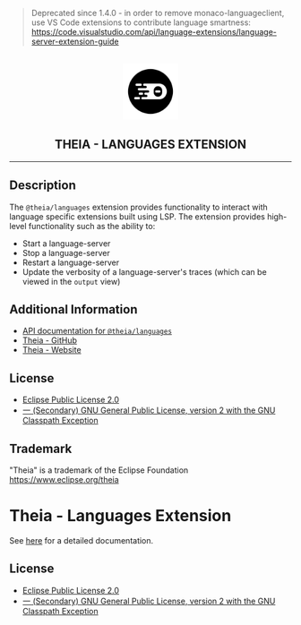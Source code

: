> Deprecated since 1.4.0 - in order to remove monaco-languageclient, 
use VS Code extensions to contribute language smartness: https://code.visualstudio.com/api/language-extensions/language-server-extension-guide

<div align='center'>

<br />

<img src='https://raw.githubusercontent.com/eclipse-theia/theia/master/logo/theia.svg?sanitize=true' alt='theia-ext-logo' width='100px' />

<h2>THEIA - LANGUAGES EXTENSION</h2>

<hr />

</div>

## Description

The `@theia/languages` extension provides functionality to interact with language specific extensions built using LSP.
The extension provides high-level functionality such as the ability to:
- Start a language-server
- Stop a language-server
- Restart a language-server
- Update the verbosity of a language-server's traces (which can be viewed in the `output` view)

## Additional Information

- [API documentation for `@theia/languages`](https://eclipse-theia.github.io/theia/docs/next/modules/languages.html)
- [Theia - GitHub](https://github.com/eclipse-theia/theia)
- [Theia - Website](https://theia-ide.org/)

## License

- [Eclipse Public License 2.0](http://www.eclipse.org/legal/epl-2.0/)
- [一 (Secondary) GNU General Public License, version 2 with the GNU Classpath Exception](https://projects.eclipse.org/license/secondary-gpl-2.0-cp)

## Trademark
"Theia" is a trademark of the Eclipse Foundation
https://www.eclipse.org/theia


# Theia - Languages Extension

See [here](https://www.theia-ide.org/doc/index.html) for a detailed documentation.

## License
- [Eclipse Public License 2.0](http://www.eclipse.org/legal/epl-2.0/)
- [一 (Secondary) GNU General Public License, version 2 with the GNU Classpath Exception](https://projects.eclipse.org/license/secondary-gpl-2.0-cp)
